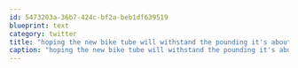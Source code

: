 ```yaml
---
id: 5473203a-36b7-424c-bf2a-beb1df639519
blueprint: text
category: twitter
title: "hoping the new bike tube will withstand the pounding it's about to receive"
caption: "hoping the new bike tube will withstand the pounding it's about to receive"
---
```


